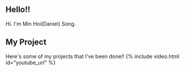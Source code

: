 ## Hello!!
Hi. I'm Min Hoi(Daniel) Song.

## My Project
Here's some of my projects that I've been done!!
{% include video.html id="youtube_url" %}
